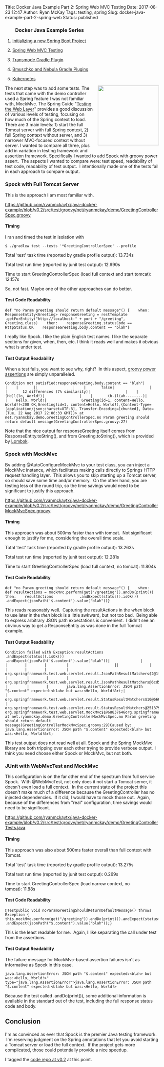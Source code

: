 Title: Docker Java Example Part 2: Spring Web MVC Testing
Date: 2017-08-23 12:47
Author: Ryan McKay
Tags: testing, spring
Slug: docker-java-example-part-2-spring-web
Status: published

<div class="toc">

</p>

<h3 style="padding-left: 2em;">

</p>

Docker Java Example Series

</h3>

</p>

<ol>

</p>

<p>

<li>

[Initializing a new Spring Boot Project](http://againstentropy.blogspot.com/2017/07/docker-java-example-part-1-initializing.html)
</li>

</p>

<p>

<li>

[Spring Web MVC Testing](http://againstentropy.blogspot.com/2017/08/docker-java-example-part-2-spring-web.html)
</li>

</p>

<p>

<li>

[Transmode Gradle Plugin](http://againstentropy.blogspot.com/2017/08/docker-java-example-part3-transmode-gradle-plugin.html)
</li>

</p>

<p>

<li>

[Bmuschko and Nebula Gradle Plugins](http://againstentropy.blogspot.com/2017/09/docker-java-example-part-4-bmuschko-nebula-gradle-docker-plugins.html)
</li>

</p>

<p>

<li>

[Kubernetes](https://againstentropy.blogspot.com/2017/09/docker-java-example-part-5-kubernetes.html)
</li>

</p>

</ol>

</p>

</div>

</p>

<a href="https://blogger.googleusercontent.com/img/b/R29vZ2xl/AVvXsEiV44bHwBIh22wuvHE8AlN6xQ8l7GvTSUE4-3RBprdHj8VudIsKqognMfsNreHXGLkrUAJKKbZ8PvEkcul0nJAaDt-e6ZjoJ02P7TjbZi4oY2YQ2UzPoUEeVXdVivze4QXW9f8hMYemI78/s1600/spring-300x293.png" data-imageanchor="1" style="clear: right; float: right; margin-bottom: 1em; margin-left: 1em;"><img src="https://blogger.googleusercontent.com/img/b/R29vZ2xl/AVvXsEiV44bHwBIh22wuvHE8AlN6xQ8l7GvTSUE4-3RBprdHj8VudIsKqognMfsNreHXGLkrUAJKKbZ8PvEkcul0nJAaDt-e6ZjoJ02P7TjbZi4oY2YQ2UzPoUEeVXdVivze4QXW9f8hMYemI78/s200/spring-300x293.png" data-border="0" data-original-height="293" data-original-width="300" width="200" height="195" /></a>The next step was to add some tests. The tests that came with the demo controller used a Spring feature I was not familiar with, MockMvc. The Spring Guide "[Testing the Web Layer](https://spring.io/guides/gs/testing-web/)" provides a good discussion of various levels of testing, focusing on how much of the Spring context to load. There are 3 main levels: 1) start the full Tomcat server with full Spring context, 2) full Spring context without server, and 3) narrower MVC-focused context without server. I wanted to compare all three, plus add in variation in testing framework and assertion framework. Specifically I wanted to add [Spock](http://spockframework.org/spock/docs/1.0/spock_primer.html) with groovy power assert.  The aspects I wanted to compare were: test speed, readability of test code, readability of test output.  I intentionally made one of the tests fail in each approach to compare output.  

  

  

<h3>

</p>

Spock with Full Tomcat Server

</h3>

</p>

This is the approach I am most familiar with.  

https://github.com/ryanmckaytx/java-docker-example/blob/v0.2/src/test/groovy/net/ryanmckay/demo/GreetingControllerSpec.groovy  

  

<h4>

</p>

Timing

</h4>

</p>

I ran and timed the test in isolation with

  

``` brush:
$ ./gradlew test --tests '*GreetingControllerSpec' --profile
```

</p>

  

Total 'test' task time (reported by gradle profile output): 13.734s  

Total test run time (reported by junit test output): 12.690s  

Time to start GreetingControllerSpec (load full context and start tomcat): 12.157s  

So, not fast. Maybe one of the other approaches can do better.

  

  

<h4>

</p>

Test Code Readability

</h4>

</p>

<div>

</p>

```
def "no Param greeting should return default message"() {    when:    ResponseEntity<Greeting> responseGreeting = restTemplate                .getForEntity("http://localhost:" + port + "/greeting", Greeting.class)    then:    responseGreeting.statusCode == HttpStatus.OK    responseGreeting.body.content == "blah"}
```

</p>

I really like Spock. I like the plain English test names. I like the separate sections for given, when, then, etc. I think it reads well and makes it obvious what is under test.

</div>

</p>

  

<h4>

</p>

Test Output Readability

</h4>

</p>

<div>

</p>

When a test fails, you want to see why, right?  In this aspect, [groovy power assertions](http://groovy-lang.org/testing.html#_power_assertions) are simply unparalleled.

</div>

</p>

<div>

</p>

``` brush:
Condition not satisfied:responseGreeting.body.content == "blah"|                |    |       ||                |    |       false|                |    |       12 differences (7% similarity)|                |    |       (He)l(lo, World!)|                |    |       (b-)l(ah--------)|                |    Hello, World!|                Greeting(id=1, content=Hello, World!)<200 OK,Greeting(id=1, content=Hello, World!),{Content-Type=[application/json;charset=UTF-8], Transfer-Encoding=[chunked], Date=[Tue, 22 Aug 2017 22:06:33 GMT]}> at net.ryanmckay.demo.GreetingControllerSpec.no Param greeting should return default message(GreetingControllerSpec.groovy:27)
```

</p>

</div>

</p>

Note that the nice output for responseGreeting itself comes from ResponseEntity.toString(), and from Greeting.toString(), which is provided by [Lombok](https://projectlombok.org/).  

  

<h3>

</p>

Spock with MockMvc

</h3>

</p>

<div>

</p>

By adding @AutoConfigureMockMvc to your test class, you can inject a MockMvc instance, which facilitates making calls directly to Springs HTTP request handling layer.  This allows you to skip starting up a Tomcat server, so should save some time and/or memory.  On the other hand, you are testing less of the round trip, so the time savings would need to be significant to justify this approach.  

https://github.com/ryanmckaytx/java-docker-example/blob/v0.2/src/test/groovy/net/ryanmckay/demo/GreetingControllerMockMvcSpec.groovy

</div>

</p>

<div>

</p>

  

<h4>

</p>

Timing

</h4>

</p>

</div>

</p>

<div>

</p>

This approach was about 500ms faster than with tomcat.  Not significant enough to justify for me, considering the overall time scale.  

  

Total 'test' task time (reported by gradle profile output): 13.263s<span style="white-space: pre;"> </span>  

Total test run time (reported by junit test output): 12.281s  

Time to start GreetingControllerSpec (load full context, no tomcat): 11.804s

</div>

</p>

<div>

</p>

  

<h4>

</p>

Test Code Readability

</h4>

</p>

</div>

</p>

<div>

</p>

```
def "no Param greeting should return default message"() {    when:    def resultActions = mockMvc.perform(get("/greeting")).andDo(print())    then:    resultActions            .andExpect(status().isOk())            .andExpect(jsonPath('$.content').value("blah"))}
```

</p>

</div>

</p>

<div>

</p>

This reads reasonably well.  Capturing the resultActions in the *when* block to use later in the *then* block is a little awkward, but not too bad.  Being able to express arbitrary JSON path expectations is convenient.  I didn't see an obvious way to get a ResponseEntity as was done in the full Tomcat example.

</div>

</p>

  

<h4>

</p>

Test Output Readability

</h4>

</p>

<div>

</p>

``` brush:
Condition failed with Exception:resultActions .andExpect(status().isOk()) .andExpect(jsonPath('$.content').value("blah"))|              |         |        |        |         |                     ||              |         |        |        |         |                     org.springframework.test.web.servlet.result.JsonPathResultMatchers$2@1f977413|              |         |        |        |         org.springframework.test.web.servlet.result.JsonPathResultMatchers@6cd50e89|              |         |        |        java.lang.AssertionError: JSON path "$.content" expected:<blah> but was:<Hello, World!&rt;|              |         |        org.springframework.test.web.servlet.result.StatusResultMatchers$10@660dd332|              |         org.springframework.test.web.servlet.result.StatusResultMatchers@251379e8|              org.springframework.test.web.servlet.MockMvc$1@68837646org.springframework.test.web.servlet.MockMvc$1@68837646 at net.ryanmckay.demo.GreetingControllerMockMvcSpec.no Param greeting should return default message(GreetingControllerMockMvcSpec.groovy:29)Caused by: java.lang.AssertionError: JSON path "$.content" expected:<blah> but was:<Hello, World!&rt;
```

</p>

</div>

</p>

<div>

</p>

  

This test output does not read well at all. Spock and the Spring MockMvc library are both tripping over each other trying to provide verbose output.  I think you need choose either Spock or MockMvc, but not both.  

  

<h3>

</p>

JUnit with WebMvcTest and MockMvc

</h3>

</p>

<div>

</p>

This configuration is on the far other end of the spectrum from full service Spock.  With @WebMvcTest, not only does it not start a Tomcat server, it doesn't even load a full context.  In the current state of the project this doesn't make much of a difference because the GreetingController has no injected dependencies.  If it did, I would have to mock those out.  Again, because of the differences from "real" configuration, time savings would need to be significant.  

https://github.com/ryanmckaytx/java-docker-example/blob/v0.2/src/test/groovy/net/ryanmckay/demo/GreetingControllerTests.java

</div>

</p>

  

<h4>

</p>

Timing

</h4>

</p>

<div>

</p>

This approach was also about 500ms faster overall than full context with Tomcat.  

  

Total 'test' task time (reported by gradle profile output): 13.275s<span style="white-space: pre;"> </span>  

Total test run time (reported by junit test output): 0.269s  

Time to start GreetingControllerSpec (load narrow context, no tomcat): 11.88s

</div>

</p>

  

<h4>

</p>

Test Code Readability

</h4>

</p>

<div>

</p>

```
@Testpublic void noParamGreetingShouldReturnDefaultMessage() throws Exception {    this.mockMvc.perform(get("/greeting")).andDo(print()).andExpect(status().isOk())            .andExpect(jsonPath("$.content").value("blah"));}
```

</p>

</div>

</p>

<div>

</p>

  

This is the least readable for me.  Again, I like separating the call under test from the assertions.  

  

<h4>

</p>

Test Output Readability

</h4>

</p>

<div>

</p>

The failure message for MockMvc-based assertion failures isn't as informative as Spock in this case.

</div>

</p>

<div>

</p>

``` brush:
java.lang.AssertionError: JSON path "$.content" expected:<blah> but was:<Hello, World!>" type="java.lang.AssertionError">java.lang.AssertionError: JSON path "$.content" expected:<blah> but was:<Hello, World!>
```

</p>

</div>

</p>

<div>

</p>

  

Because the test called .andDo(print()), some additional information is available in the standard out of the test, including the full response status code and body.  

  

<h2>

</p>

Conclusion

</h2>

</p>

I'm as convinced as ever that Spock is the premier Java testing framework.  I'm reserving judgment on the Spring annotations that let you avoid starting a Tomcat server or load the full context.  If the project gets more complicated, those could potentially provide a nice speedup.  

  

I tagged the [code repo at v0.2](https://github.com/ryanmckaytx/java-docker-example/tree/v0.2) at this point.

</div>

</p>

</div>

</p>

</div>

</p>
